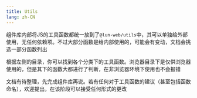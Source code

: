 ```yaml
---
title: Utils
lang: zh-CN
---
```


组件库内部将JS的工具函数都统一放到了`@lun-web/utils`中，其可以单独给外部使用，无任何依赖项。不过大部分函数是给内部使用的，可能会有变动，文档会挑选一部分函数列出

根据左侧的目录，你可以找到各个分类下的工具函数。浏览器目录下是仅供浏览器使用的，但是其下的函数大都进行了判断，在非浏览器环境下使用也不会报错

文档有待整理，先完成组件库再说。若有任何对于工具函数的建议（甚至包括函数命名），欢迎提出，在该阶段可以接受任何形式的更改